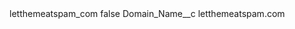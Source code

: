 <?xml version="1.0" encoding="UTF-8"?>
<CustomMetadata xmlns="http://soap.sforce.com/2006/04/metadata" xmlns:xsi="http://www.w3.org/2001/XMLSchema-instance" xmlns:xsd="http://www.w3.org/2001/XMLSchema">
    <label>letthemeatspam_com</label>
    <protected>false</protected>
    <values>
        <field>Domain_Name__c</field>
        <value xsi:type="xsd:string">letthemeatspam.com</value>
    </values>
</CustomMetadata>
